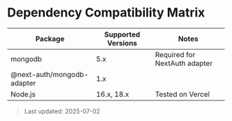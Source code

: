 # Dependency Compatibility Matrix

| Package                    | Supported Versions | Notes                          |
|----------------------------|--------------------|--------------------------------|
| mongodb                    | 5.x                | Required for NextAuth adapter  |
| @next-auth/mongodb-adapter | 1.x                |                                |
| Node.js                    | 16.x, 18.x         | Tested on Vercel               |

> Last updated: 2025-07-02 